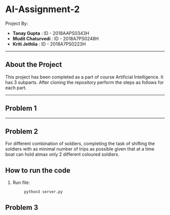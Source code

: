 # AI-Assignment-2
Project By:
- **Tanay Gupta** : ID - 2018AAPS0343H
- **Mudit Chaturvedi** : ID - 2018A7PS0248H
- **Kriti Jethlia** : ID - 2018A7PS0223H

--------------------------------------------------------------------------------------------------
**About the Project**
--------------------------------------------------------------------------------------------------
This project has been completed as a part of course Artificial Intelligence. It has 3 subparts.
After cloning the repository perform the steps as follows for each part.


--------------------------------------------------------------------------------------------------
**Problem  1**
--------------------------------------------------------------------------------------------------


--------------------------------------------------------------------------------------------------
**Problem 2**
--------------------------------------------------------------------------------------------------

For different combination of soldiers, completing the task of shifting the soldiers with as minimal number of trips as possible given that at a time boat can hold atmax only 2 different coloured soldiers.

**How to run the code**
--------------------------------------------------------------------------------------------------

1)   Run file: 

              python3 server.py


**Problem 3**
--------------------------------------------------------------------------------------------------
